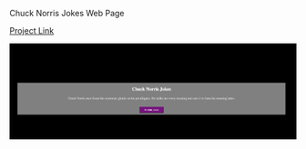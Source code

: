 Chuck Norris Jokes Web Page

[Project Link](https://celikyakup.github.io/patika-full-stack-project/week-20/chuck-norris/)

![Alt text](image.png)
